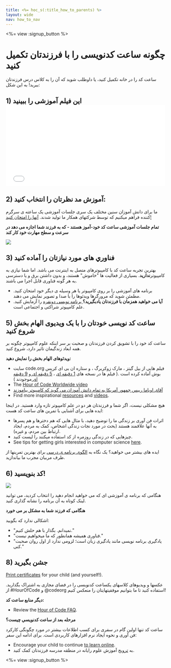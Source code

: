 ```yaml
---
title: <%= hoc_s(:title_how_to_parents) %>
layout: wide
nav: how_to_nav
---
```

<%= view :signup_button %>

# چگونه ساعت کدنویسی را با فرزندتان تکمیل کنید

ساعت کد را در خانه تکمیل کنید، یا داوطلب شوید که آن را به کلاس درس فرزندتان ببرید! به این شکل:

## 1) این فیلم آموزشی را ببینید <iframe width="500" height="255" src="//www.youtube.com/embed/SrnvvWDm73k" frameborder="0" allowfullscreen mark="crwd-mark"></iframe> 

## 2) آموزش مد نظرتان را انتخاب کنید:

ما برای دانش آموزان سنین مختلف یک سری جلسات آموزشی یک ساعته ی سرگرم کننده فراهم میکنیم که توسط شرکتهای همکار ما تولید شدند. [آنها را امتحان کنید!](<%= resolve_url('/learn') %>)

**تمام جلسات آموزشی ساعت کد خود-آموز هستند - که به فرزند شما اجازه می دهد در سرعت و سطح مهارت خود کار کند**

[![](/images/fit-700/tutorials.png)](<%= resolve_url('/learn') %>)

## 3) فناوري های مورد نیازتان را آماده کنید

بهترین تجربه ساعت کد با کامپیوترهای متصل به اینترنت می باشد. اما شما نیازی به کامپیوتر**ندارید**. بسیاری از فعالیت ها "خاموش" هستند، و بدون داشتن برق و یا دسترسی به هر گونه فناوری قابل اجرا می باشند.

- برنامه های آموزشی را بر روی کامپیوتر یا هر وسیله ی دیگر خود امتحان کنید. مطمئن شوید که مرورگرها ویدئوها را با صدا و تصویر نمایش می دهند.
- **آیا می خواهید همزمان با فرزندتان یادبگیرید؟**[ برنامه نویسی دونفره](http://www.ncwit.org/resources/pair-programming-box-power-collaborative-learning) را آزمایش کنید. علم کامپیوتر شراکتی و اجتماعی است.

## 5) ساعت کد نویسی خودتان را با یک ویدیوی الهام بخش شروع کنید

ساعت کد خود را با تشویق کردن فرزندتان و صحبت بر سر اینکه علوم کامپیوتر چگونه بر همه ابعاد زندگیمان تاثیر دارد، شروع کنید.

**ویدئوهای الهام بخش را نمایش دهید:**

- سایت code.org فیلم هایی از بیل گیتز ، مارک زوکربرگ ، و ستاره ان بی ای کریس بوش آماده کرده است .( فیلم ها در نسخه های [1 دقیقه ای](https://www.youtube.com/watch?v=qYZF6oIZtfc) ، [5 دقیقه ای ](https://www.youtube.com/watch?v=nKIu9yen5nc)و [9 دقیقه ای ](https://www.youtube.com/watch?v=dU1xS07N-FA)موجودند )
- The [Hour of Code Worldwide video](https://www.youtube.com/watch?v=KsOIlDT145A)
- [آقای اوباما رییس جمهور آمریکا به تمام دانش آموزان می گوید که کامپیوتر بیاموزند](https://www.youtube.com/watch?v=6XvmhE1J9PY)
- Find more inspirational [resources](<%= codeorg_url('/inspire') %>) and [videos](https://www.youtube.com/playlist?list=PLzdnOPI1iJNfpD8i4Sx7U0y2MccnrNZuP).

هیچ مشکلی نیست، اگر شما و فرزندتان هر دو در علم کامپیوتر تازه وارد هستید. در اینجا ایده هایی برای آشنایی با تمرین های ساعت کد هست:

- اثرات فن آوری بر زندگی ما را توضیح دهید، با مثال هایی که هم دخترها و هم پسرها به آنها علاقمند هستند (بحث در مورد نجات زندگی اشخاص، کمک به مردم، ایجاد ارتباط بین مردم، و غیره).
- چیزهایی که در زندگی روزمره از کد استفاده میکنند را لیست کنید.
- See tips for getting girls interested in computer science [here](<%= codeorg_url('/girls') %>).

ایده های بیشتر می خواهید؟ یک نگاه به [الگوی برنامه ی درسی](/files/AfterschoolEducatorLessonPlanOutline.docx) برای بهترین تمرینها از طرف مربیان مجرب ما بیاندازید.

## 6) کد بنویسید!

<img src="/images/fit-700/tutorial-short-link.png" />

هنگامی که برنامه ی آموزشی ای که می خواهید انجام دهید را انتخاب کردید، می توانید لینک کوتاه به آن برنامه را نشانه گذاری کنید.

**هنگامی که فرزند شما به مشکل بر می خورد**

اشکالی ندارد که بگویید:

- "نمیدانم. بگذار با هم حلش کنیم."
- "فناوری همیشه همانطور که ما میخواهیم نیست."
- "یادگیری برنامه نویسی مانند یادگیری زبان است؛ لزومی ندارد از اول روان صحبت کنی."

## 8) جشن بگیرید

[Print certificates](<%= codeorg_url('/certificates') %>) for your child (and yourself!).

عکسها و ویدیوهای کلاسهای یکساعت کدنویسی را در فضای مجازی به اشتراک بگذارید. از #HourOfCode و @codeorg استفاده کنید تا ما بتوانیم موفقیتهایتان را منعکس کنیم!

**دیگر منابع ساعت کد:**

- Review the [Hour of Code FAQ](https://support.code.org/hc/en-us/categories/200147083-Hour-of-Code).

**مرحله بعد از ساعت كدنويسي چيست؟**

ساعت کد تنها اولین گام در سفری برای کسب اطلاعات بیشتر در مورد چگونگی کارکرد فن آوری و نحوه ایجاد نرم افزارهای کاربردی است. برای ادامه این سفر:

- Encourage your child to continue [to learn online](<%= codeorg_url('/learn/beyond') %>).
- به [ترویج](<%= resolve_url('/promote') %>) آموزش علوم رایانه در منطقه مدرسه فرزندتان کمک کنید.

<%= view :signup_button %>